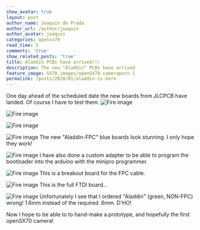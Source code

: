 ```yaml
---
show_avatar: true
layout: post
author_name: Joaquín de Prada
author_url: /author/joaquin
author_avatar: joaquin
categories: opensx70
read_time: 5
comments: 'true'
show_related_posts: 'true'
title: Aladdin PCBs have arrived!!!
description: The new "Aladdin" PCBs have arrived
feature_image: SX70_images/openSX70-cameraporn-1
permalink: /posts/2018/01/aladdin-is-here
---
```


One day ahead of the scheduled date the new boards from JLCPCB have landed.
Of course I have to test them. 
![Fire image]({{site.url}}/{{site.baseurl}}img/2018/01/the-boards-are-here-01.JPG)

![Fire image]({{site.url}}/{{site.baseurl}}img/2018/01/the-boards-are-here-02.JPG)

![Fire image]({{site.url}}/{{site.baseurl}}img/2018/01/the-boards-are-here-03.JPG)

![Fire image]({{site.url}}/{{site.baseurl}}img/2018/01/the-boards-are-here-04.JPG)
The new "Aladdin-FPC" blue boards look stunning. I only hope they work!

![Fire image]({{site.url}}/{{site.baseurl}}img/2018/01/the-boards-are-here-05.jpg)
I have also done a custom adapter to be able to program the bootloader into the arduino with the minipro programmer.

![Fire image]({{site.url}}/{{site.baseurl}}img/2018/01/the-boards-are-here-06.JPG)
This is a breakout board for the FPC cable.

![Fire image]({{site.url}}/{{site.baseurl}}img/2018/01/the-boards-are-here-07.JPG)
This is the full FTDI board...

![Fire image]({{site.url}}/{{site.baseurl}}img/2018/01/the-boards-are-here-08.JPG)
Unfortunately I see that I ordered "Aladdin" (green, NON-FPC) wrong! 1.6mm instead of the required .6mm. D'HO!

Now I hope to be able to to hand-make a prototype, and hopefully the first openSX70 camera! 
